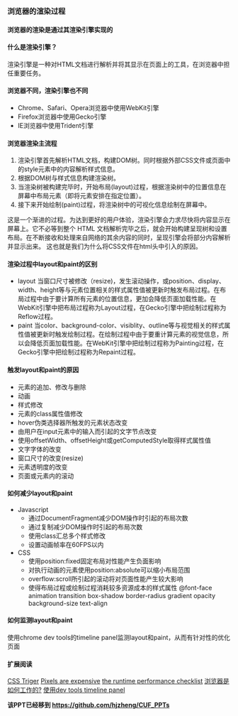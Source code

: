
### 浏览器的渲染过程

#### 浏览器的渲染是通过其渲染引擎实现的

#### 什么是渲染引擎？
渲染引擎是一种对HTML文档进行解析并将其显示在页面上的工具，在浏览器中担任重要任务。

#### 浏览器不同，渲染引擎也不同
 
 - Chrome、Safari、Opera浏览器中使用WebKit引擎
 - Firefox浏览器中使用Gecko引擎
 - IE浏览器中使用Trident引擎

#### 浏览器渲染主流程

 1. 渲染引擎首先解析HTML文档，构建DOM树。同时根据外部CSS文件或页面中的style元素中的内容解析样式信息。
 2. 根据DOM树与样式信息构建渲染树。
 3. 当渲染树被构建完毕时，开始布局(layout)过程，根据渲染树中的位置信息在屏幕中布局元素（即将元素安排在指定位置）。
 4. 接下来开始绘制(paint)过程，将渲染树中的可视化信息绘制在屏幕中。

这是一个渐进的过程。为达到更好的用户体验，渲染引擎会力求尽快将内容显示在屏幕上。它不必等到整个 HTML 文档解析完毕之后，就会开始构建呈现树和设置布局。在不断接收和处理来自网络的其余内容的同时，呈现引擎会将部分内容解析并显示出来。 这也就是我们为什么将CSS文件在html头中引入的原因。

#### 渲染过程中layout和paint的区别

- layout
  当窗口尺寸被修改（resize)，发生滚动操作，或position、display、width、height等与元素位置相关的样式属性值被更新时触发布局过程。在布局过程中由于要计算所有元素的位置信息，更加会降低页面加载性能。在WebKit引擎中把布局过程称为Layout过程，在Gecko引擎中把绘制过程称为Reflow过程。
- paint
  当color、background-color、visiblity、outline等与视觉相关的样式属性值被更新时触发绘制过程。在绘制过程中由于要重计算元素的视觉信息，所以会降低页面加载性能。在WebKit引擎中把绘制过程称为Painting过程，在Gecko引擎中把绘制过程称为Repaint过程。

#### 触发layout和paint的原因
    
- 元素的追加、修改与删除
- 动画
- 样式修改
- 元素的class属性值修改
- hover伪类选择器所触发的元素状态改变
- 由用户在input元素中的输入而引起的文字节点改变
- 使用offsetWidth、offsetHeight或getComputedStyle取得样式属性值
- 文字字体的改变
- 窗口尺寸的改变(resize)
- 元素透明度的改变
- 页面或元素内的滚动                                              

#### 如何减少layout和paint

- Javascript
  - 通过DocumentFragment减少DOM操作时引起的布局次数
  - 通过复制减少DOM操作时引起的布局次数
  - 使用class汇总多个样式修改
  - 设置动画帧率在60FPS以内
- CSS
  - 使用position:fixed固定布局对性能产生负面影响
  - 对执行动画的元素使用position:absolute可以缩小布局范围
  - overflow:scroll所引起的滚动将对页面性能产生较大影响
  - 使得布局过程或绘制过程消耗较多资源成本的样式属性
        @font-face
        animation
        transition
        box-shadow
        border-radius
        gradient
        opacity
        background-size
        text-align

#### 如何监测layout和paint
   使用chrome dev tools的timeline panel监测layout和paint，从而有针对性的优化页面
   

#### 扩展阅读
[CSS Triger][4]
[Pixels are expensive][5]
[the runtime performance checklist][6]
[浏览器是如何工作的?][1]
[使用dev tools timeline panel][3]

[1]:http://www.html5rocks.com/zh/tutorials/internals/howbrowserswork/
[2]:http://www.kazaff.me/2014/01/18/%E4%BA%86%E8%A7%A3%E6%B5%8F%E8%A7%88%E5%99%A8%E7%9A%84%E6%B8%B2%E6%9F%93%E8%BF%87%E7%A8%8B%E8%BD%AC/
[3]:http://www.kazaff.me/2014/01/18/chrome-developer-tools%E4%B9%8Btimeline%E9%9D%A2%E6%9D%BF/
[4]:http://csstriggers.com/
[5]:http://aerotwist.com/blog/pixels-are-expensive/
[6]:http://calendar.perfplanet.com/2013/the-runtime-performance-checklist/
[7]:http://www.slideshare.net/matenadasdi1/google-chrome-developer-tools-16917759
[8]:http://blog.csdn.net/jaylinzhou/article/details/8579218
[9]:http://tech.uc.cn/?p=2763

**该PPT已经移到 https://github.com/hjzheng/CUF_PPTs**
